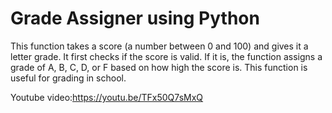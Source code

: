 # Grade Assigner using Python
This function takes a score (a number between 0 and 100) and gives it a letter grade. It first checks if the score is valid. If it is, the function assigns a grade of A, B, C, D, or F based on how high the score is. This function is useful for grading in school.

Youtube video:https://youtu.be/TFx50Q7sMxQ
